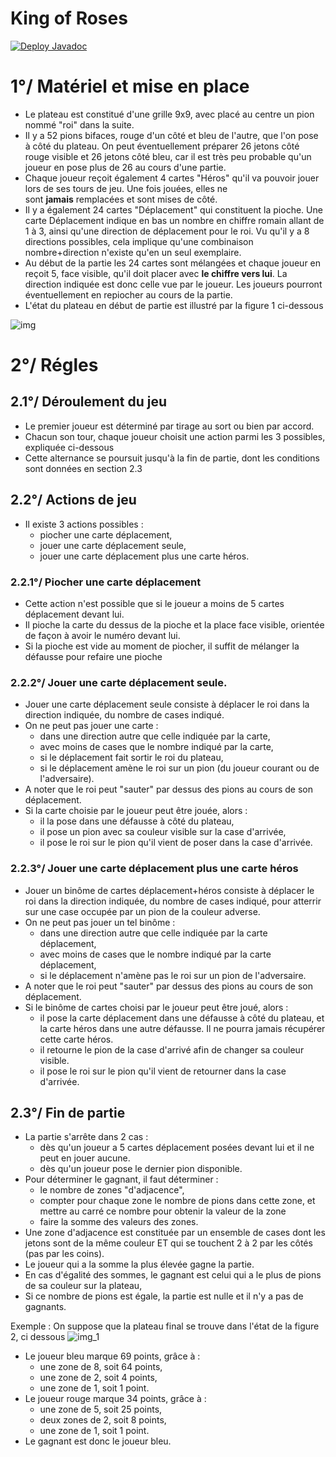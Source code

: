 # King of Roses
[![Deploy Javadoc](https://github.com/FlorianHegele/the-rose-king/actions/workflows/auto-javadoc.yml/badge.svg)](https://florianhegele.github.io/the-rose-king/)

# **1°/ Matériel et mise en place**

- Le plateau est constitué d'une grille 9x9, avec placé au centre un pion nommé "roi" dans la suite.
- Il y a 52 pions bifaces, rouge d'un côté et bleu de l'autre, que l'on pose à côté du plateau. On peut éventuellement préparer 26 jetons côté rouge visible et 26 jetons côté bleu, car il est très peu probable qu'un joueur en pose plus de 26 au cours d'une partie.
- Chaque joueur reçoit également 4 cartes "Héros" qu'il va pouvoir jouer lors de ses tours de jeu. Une fois jouées, elles ne sont **jamais** remplacées et sont mises de côté.
- Il y a également 24 cartes "Déplacement" qui constituent la pioche. Une carte Déplacement indique en bas un nombre en chiffre romain allant de 1 à 3, ainsi qu'une direction de déplacement pour le roi. Vu qu'il y a 8 directions possibles, cela implique qu'une combinaison nombre+direction n'existe qu'en un seul exemplaire.
- Au début de la partie les 24 cartes sont mélangées et chaque joueur en reçoit 5, face visible, qu'il doit placer avec **le chiffre vers lui**. La direction indiquée est donc celle vue par le joueur. Les joueurs pourront éventuellement en repiocher au cours de la partie.
- L'état du plateau en début de partie est illustré par la figure 1 ci-dessous

![img](https://github.com/FlorianHegele/KingOfRoses/assets/144370530/6a7be335-0137-42eb-94cd-f3583b394e58)

# **2°/ Régles**

## 2.1°/ Déroulement du jeu

- Le premier joueur est déterminé par tirage au sort ou bien par accord.
- Chacun son tour, chaque joueur choisit une action parmi les 3 possibles, expliquée ci-dessous
- Cette alternance se poursuit jusqu'à la fin de partie, dont les conditions sont données en section 2.3

## 2.2°/ Actions de jeu

- Il existe 3 actions possibles :
    - piocher une carte déplacement,
    - jouer une carte déplacement seule,
    - jouer une carte déplacement plus une carte héros.

### 2.2.1°/ Piocher une carte déplacement

- Cette action n'est possible que si le joueur a moins de 5 cartes déplacement devant lui.
- Il pioche la carte du dessus de la pioche et la place face visible, orientée de façon à avoir le numéro devant lui.
- Si la pioche est vide au moment de piocher, il suffit de mélanger la défausse pour refaire une pioche

### 2.2.2°/ Jouer une carte déplacement seule.

- Jouer une carte déplacement seule consiste à déplacer le roi dans la direction indiquée, du nombre de cases indiqué.
- On ne peut pas jouer une carte :
    - dans une direction autre que celle indiquée par la carte,
    - avec moins de cases que le nombre indiqué par la carte,
    - si le déplacement fait sortir le roi du plateau,
    - si le déplacement amène le roi sur un pion (du joueur courant ou de l'adversaire).
- A noter que le roi peut "sauter" par dessus des pions au cours de son déplacement.
- Si la carte choisie par le joueur peut être jouée, alors :
    - il la pose dans une défausse à côté du plateau,
    - il pose un pion avec sa couleur visible sur la case d'arrivée,
    - il pose le roi sur le pion qu'il vient de poser dans la case d'arrivée.

### 2.2.3°/ Jouer une carte déplacement plus une carte héros

- Jouer un binôme de cartes déplacement+héros consiste à déplacer le roi dans la direction indiquée, du nombre de cases indiqué, pour atterrir sur une case occupée par un pion de la couleur adverse.
- On ne peut pas jouer un tel binôme :
    - dans une direction autre que celle indiquée par la carte déplacement,
    - avec moins de cases que le nombre indiqué par la carte déplacement,
    - si le déplacement n'amène pas le roi sur un pion de l'adversaire.
- A noter que le roi peut "sauter" par dessus des pions au cours de son déplacement.
- Si le binôme de cartes choisi par le joueur peut être joué, alors :
    - il pose la carte déplacement dans une défausse à côté du plateau, et la carte héros dans une autre défausse. Il ne pourra jamais récupérer cette carte héros.
    - il retourne le pion de la case d'arrivé afin de changer sa couleur visible.
    - il pose le roi sur le pion qu'il vient de retourner dans la case d'arrivée.

## 2.3°/ Fin de partie

- La partie s'arrête dans 2 cas :
    - dès qu'un joueur a 5 cartes déplacement posées devant lui et il ne peut en jouer aucune.
    - dès qu'un joueur pose le dernier pion disponible.
- Pour déterminer le gagnant, il faut déterminer :
    - le nombre de zones "d'adjacence",
    - compter pour chaque zone le nombre de pions dans cette zone, et mettre au carré ce nombre pour obtenir la valeur de la zone
    - faire la somme des valeurs des zones.
- Une zone d'adjacence est constituée par un ensemble de cases dont les jetons sont de la même couleur ET qui se touchent 2 à 2 par les côtés (pas par les coins).
- Le joueur qui a la somme la plus élevée gagne la partie.
- En cas d'égalité des sommes, le gagnant est celui qui a le plus de pions de sa couleur sur la plateau,
- Si ce nombre de pions est égale, la partie est nulle et il n'y a pas de gagnants.

Exemple : On suppose que la plateau final se trouve dans l'état de la figure 2, ci dessous
![img_1](https://github.com/FlorianHegele/KingOfRoses/assets/144370530/89409ab6-a1e0-45ee-9509-a1e4d5e21339)

- Le joueur bleu marque 69 points, grâce à :
    - une zone de 8, soit 64 points,
    - une zone de 2, soit 4 points,
    - une zone de 1, soit 1 point.
- Le joueur rouge marque 34 points, grâce à :
    - une zone de 5, soit 25 points,
    - deux zones de 2, soit 8 points,
    - une zone de 1, soit 1 point.
- Le gagnant est donc le joueur bleu.
